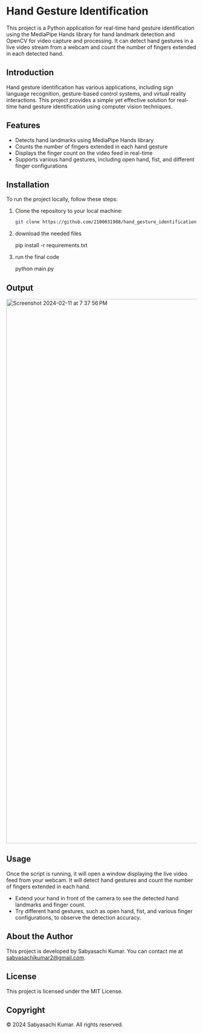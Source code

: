 # Hand Gesture Identification

This project is a Python application for real-time hand gesture identification using the MediaPipe Hands library for hand landmark detection and OpenCV for video capture and processing. It can detect hand gestures in a live video stream from a webcam and count the number of fingers extended in each detected hand.

## Introduction

Hand gesture identification has various applications, including sign language recognition, gesture-based control systems, and virtual reality interactions. This project provides a simple yet effective solution for real-time hand gesture identification using computer vision techniques.

## Features

- Detects hand landmarks using MediaPipe Hands library
- Counts the number of fingers extended in each hand gesture
- Displays the finger count on the video feed in real-time
- Supports various hand gestures, including open hand, fist, and different finger configurations

## Installation

To run the project locally, follow these steps:

1. Clone the repository to your local machine:

   ```bash
   git clone https://github.com/2100031988/hand_gesture_identification.git
2. download the needed files

   pip install -r requirements.txt

3. run the final code
   
   python main.py

## Output

<img width="1440" alt="Screenshot 2024-02-11 at 7 37 56 PM" src="https://github.com/2100031988/hand_gesture_using_deeplearning/assets/110450040/12f82d3e-879b-49d3-a6f9-37b80d797be0">



## Usage

Once the script is running, it will open a window displaying the live video feed from your webcam. It will detect hand gestures and count the number of fingers extended in each hand.

- Extend your hand in front of the camera to see the detected hand landmarks and finger count.
- Try different hand gestures, such as open hand, fist, and various finger configurations, to observe the detection accuracy.

## About the Author
This project is developed by Sabyasachi Kumar. You can contact me at sabyasachikumar2@gmail.com.

## License
This project is licensed under the MIT License.

## Copyright
© 2024 Sabyasachi Kumar. All rights reserved.

